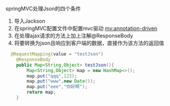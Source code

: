 springMVC处理Json的四个条件

1. 导入Jackson
2. 在springMVC配置文件中配置mvc驱动  <mv:annotation-driven>
3. 在处理ajax请求的方法上加上注解@ResponseBody
4. 将要转换为json且响应到客户端的数据，直接作为该方法的返回值

```java
  @RequestMapping(value = "testJson")
    @ResponseBody
    public Map<String,Object> testJson(){
        Map<String,Object> map = new HashMap<>();
        map.put("qqq",123);
        map.put("www",new Date());
        map.put("eee","你好啊");
        return map;
    }
```